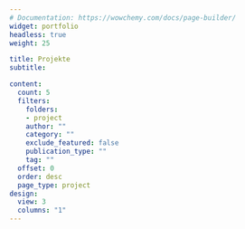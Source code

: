 ```yaml
---
# Documentation: https://wowchemy.com/docs/page-builder/
widget: portfolio
headless: true
weight: 25

title: Projekte
subtitle:

content:
  count: 5
  filters:
    folders:
    - project
    author: ""
    category: ""
    exclude_featured: false
    publication_type: ""
    tag: ""
  offset: 0
  order: desc
  page_type: project
design:
  view: 3
  columns: "1"
---
```

